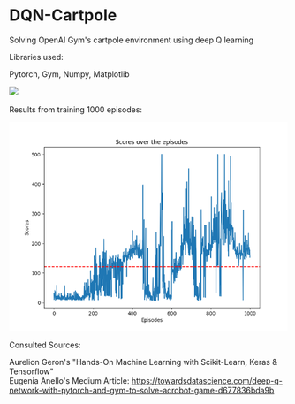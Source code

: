 # DQN-Cartpole

Solving OpenAI Gym's cartpole environment using deep Q learning

Libraries used:

Pytorch, Gym, Numpy, Matplotlib

<img src="https://www.gymlibrary.ml/_images/cart_pole.gif">


Results from training 1000 episodes:

<img src="https://github.com/therealcyberlord/DQN-Cartpole/blob/main/results.png">


Consulted Sources:

Aurelion Geron's "Hands-On Machine Learning with Scikit-Learn, Keras & Tensorflow"
<br>
Eugenia Anello's Medium Article: https://towardsdatascience.com/deep-q-network-with-pytorch-and-gym-to-solve-acrobot-game-d677836bda9b
